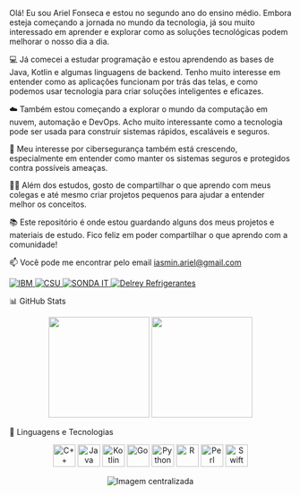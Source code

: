 Olá! Eu sou Ariel Fonseca e estou no segundo ano do ensino médio. Embora esteja começando a jornada no mundo da tecnologia, já sou muito interessado em aprender e explorar como as soluções tecnológicas podem melhorar o nosso dia a dia.

💻 Já comecei a estudar programação e estou aprendendo as bases de Java, Kotlin e algumas linguagens de backend. Tenho muito interesse em entender como as aplicações funcionam por trás das telas, e como podemos usar tecnologia para criar soluções inteligentes e eficazes.

☁️ Também estou começando a explorar o mundo da computação em nuvem, automação e DevOps. Acho muito interessante como a tecnologia pode ser usada para construir sistemas rápidos, escaláveis e seguros.

🔐 Meu interesse por cibersegurança também está crescendo, especialmente em entender como manter os sistemas seguros e protegidos contra possíveis ameaças.

👨‍🏫 Além dos estudos, gosto de compartilhar o que aprendo com meus colegas e até mesmo criar projetos pequenos para ajudar a entender melhor os conceitos.

📚 Este repositório é onde estou guardando alguns dos meus projetos e materiais de estudo. Fico feliz em poder compartilhar o que aprendo com a comunidade!

📫 Você pode me encontrar pelo email iasmin.ariel@gmail.com


<p align="left"> <a href="https://www.ibm.com" target="_blank"> <img src="https://img.shields.io/badge/IBM-0530AD?style=for-the-badge&logo=IBM&logoColor=white" alt="IBM" /> </a> <a href="https://www.csu.com.br/" target="_blank"> <img src="https://img.shields.io/badge/CSU-002E5D?style=for-the-badge&logoColor=white" alt="CSU" /> </a> <a href="https://www.sonda.com/" target="_blank"> <img src="https://img.shields.io/badge/SONDA--IT-000000?style=for-the-badge&logoColor=white" alt="SONDA IT" /> </a> <a href="https://delreyrefrigerantes.com.br/" target="_blank"> <img src="https://img.shields.io/badge/Delrey_Refrigerantes-228B22?style=for-the-badge&logoColor=white" alt="Delrey Refrigerantes" /> </a> </p>
📊 GitHub Stats
<p align="center"> <img height="180em" src="https://github-readme-stats.vercel.app/api?username=arielfonseca237&show_icons=true&theme=tokyonight&hide_title=false" /> <img height="180em" src="https://github-readme-stats.vercel.app/api/top-langs/?username=arielfonseca237&layout=compact&theme=tokyonight" /> </p>
🚀 Linguagens e Tecnologias
<p align="center"> <img src="https://cdn.jsdelivr.net/gh/devicons/devicon/icons/cplusplus/cplusplus-original.svg" height="40" alt="C++" /> <img src="https://cdn.jsdelivr.net/gh/devicons/devicon/icons/java/java-original.svg" height="40" alt="Java" /> <img src="https://cdn.jsdelivr.net/gh/devicons/devicon/icons/kotlin/kotlin-original.svg" height="40" alt="Kotlin" /> <img src="https://cdn.jsdelivr.net/gh/devicons/devicon/icons/go/go-original.svg" height="40" alt="Go" /> <img src="https://cdn.jsdelivr.net/gh/devicons/devicon/icons/python/python-original.svg" height="40" alt="Python" /> <img src="https://cdn.jsdelivr.net/gh/devicons/devicon/icons/r/r-original.svg" height="40" alt="R" /> <img src="https://cdn.jsdelivr.net/gh/devicons/devicon/icons/perl/perl-original.svg" height="40" alt="Perl" /> <img src="https://cdn.jsdelivr.net/gh/devicons/devicon/icons/swift/swift-original.svg" height="40" alt="Swift" /> </p>
<p align="center"> <img src="https://github.com/user-attachments/assets/d1285ea5-983e-405e-a17e-53673b2a3041" alt="Imagem centralizada" /> </p>
